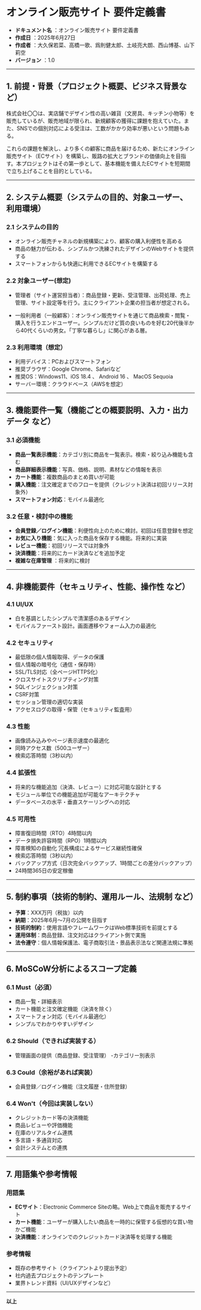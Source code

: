 # オンライン販売サイト 要件定義書

- **ドキュメント名** ：オンライン販売サイト 要件定義書  
- **作成日** ：2025年6月27日  
- **作成者** ：大久保若菜、高橋一歌、爲則健太郎、土岐亮大朗、西山博基、山下莉空  
- **バージョン** ：1.0  

---

## 1. 前提・背景（プロジェクト概要、ビジネス背景など）

株式会社〇〇は、実店舗でデザイン性の高い雑貨（文房具、キッチン小物等）を販売しているが、販売地域が限られ、新規顧客の獲得に課題を抱えていた。また、SNSでの個別対応による受注は、工数がかかり効率が悪いという問題もある。

これらの課題を解決し、より多くの顧客に商品を届けるため、新たにオンライン販売サイト（ECサイト）を構築し、販路の拡大とブランドの価値向上を目指す。本プロジェクトはその第一歩として、基本機能を備えたECサイトを短期間で立ち上げることを目的としている。

---

## 2. システム概要（システムの目的、対象ユーザー、利用環境）

### 2.1 システムの目的

- オンライン販売チャネルの新規構築により、顧客の購入利便性を高める  
- 商品の魅力が伝わる、シンプルかつ洗練されたデザインのWebサイトを提供する  
- スマートフォンからも快適に利用できるECサイトを構築する  

### 2.2 対象ユーザー(想定)

- 管理者（サイト運営担当者）：商品登録・更新、受注管理、出荷処理、売上管理、サイト設定等を行う。主にクライアント企業の担当者が想定される。

- 一般利用者（一般顧客）：オンライン販売サイトを通じて商品検索・閲覧・購入を行うエンドユーザー。シンプルだけど質の良いものを好む20代後半から40代くらいの男女。「丁寧な暮らし」に関心がある層。

### 2.3 利用環境（想定）

- 利用デバイス：PCおよびスマートフォン  
- 推奨ブラウザ：Google Chrome、Safariなど
- 推奨OS：Windows11、iOS 18.4 、 Android 16 、 MacOS Sequoia
- サーバー環境：クラウドベース（AWSを想定）  

---

## 3. 機能要件一覧（機能ごとの概要説明、入力・出力データ など）

### 3.1 必須機能

- **商品一覧表示機能**：カテゴリ別に商品を一覧表示。検索・絞り込み機能も含む  
- **商品詳細表示機能**：写真、価格、説明、素材などの情報を表示  
- **カート機能**：複数商品のまとめ買いが可能  
- **購入機能**：注文確定までのフローを提供（クレジット決済は初回リリース対象外）  
- **スマートフォン対応**：モバイル最適化  

### 3.2 任意・検討中の機能

- **会員登録／ログイン機能**：利便性向上のために検討。初回は任意登録を想定  
- **お気に入り機能**：気に入った商品を保存する機能。将来的に実装  
- **レビュー機能**：初回リリースでは対象外  
- **決済機能**：将来的にカード決済などを追加予定  
- **複雑な在庫管理** ：将来的に検討
---

## 4. 非機能要件（セキュリティ、性能、操作性 など）

### 4.1 **UI/UX**
- 白を基調としたシンプルで清潔感のあるデザイン  
- モバイルファースト設計。画面遷移やフォーム入力の最適化  

### 4.2 **セキュリティ**
- 最低限の個人情報取得、データの保護  
- 個⼈情報の暗号化（通信・保存時） 
- SSL/TLS対応（全ページHTTPS化）
- クロスサイトスクリプティング対策
- SQLインジェクション対策
- CSRF対策
- セッション管理の適切な実装
- アクセスログの取得・保管（セキュリティ監査⽤）

### 4.3 **性能**
- 画像読み込みやページ表示速度の最適化  
- 同時アクセス数（500ユーザー）
- 検索応答時間（3秒以内）

### 4.4 **拡張性**
- 将来的な機能追加（決済、レビュー）に対応可能な設計とする  
- モジュール単位での機能追加が可能なアーキテクチャ
- データベースの⽔平・垂直スケーリングへの対応

### 4.5 **可用性**
- 障害復旧時間（RTO）4時間以内
- データ損失許容時間（RPO）1時間以内
- 障害検知の⾃動化 冗⻑構成によるサービス継続性確保
- 検索応答時間（3秒以内）
- バックアップ⽅式（⽇次完全バックアップ、1時間ごとの差分バックアップ）
- 24時間365⽇の安定稼働


---

## 5. 制約事項（技術的制約、運用ルール、法規制 など）

- **予算**：XXX万円（税抜）以内  
- **納期**：2025年6月～7月の公開を目指す  
- **技術的制約**：使用言語やフレームワークはWeb標準技術を前提とする  
- **運用体制**：商品登録、注文対応はクライアント側で実施  
- **法令遵守**：個人情報保護法、電子商取引法・景品表示法など関連法規に準拠  

---

## 6. MoSCoW分析によるスコープ定義

### 6.1 **Must（必須）**
- 商品一覧・詳細表示
- カート機能と注文確定機能（決済を除く）
- スマートフォン対応（モバイル最適化）
- シンプルでわかりやすいデザイン
### 6.2 **Should（できれば実装する）**
- 管理画面の提供（商品登録、受注管理）
-カテゴリー別表示
### 6.3 **Could（余裕があれば実装）**
- 会員登録／ログイン機能（注文履歴・住所登録）
### 6.4 **Won't（今回は実装しない）**
- クレジットカード等の決済機能
- 商品レビューや評価機能
- 在庫のリアルタイム連携
- 多言語・多通貨対応
- 会計システムとの連携


---

## 7. 用語集や参考情報

### 用語集

- **ECサイト**：Electronic Commerce Siteの略。Web上で商品を販売するサイト  
- **カート機能**：ユーザーが購入したい商品を一時的に保管する仮想的な買い物かご機能  
- **決済機能**：オンラインでのクレジットカード決済等を処理する機能  

### 参考情報

- 既存の参考サイト（クライアントより提出予定）  
- 社内過去プロジェクトのテンプレート  
- 業界トレンド資料（UI/UXデザインなど）  

---

**以上**
